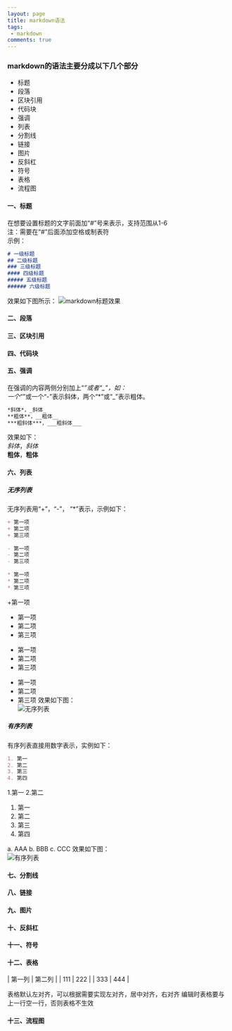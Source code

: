 ```yaml
---
layout: page
title: markdown语法
tags:
 - markdown
comments: true
---
```

### markdown的语法主要分成以下几个部分
* 标题
* 段落
* 区块引用
* 代码块
* 强调
* 列表
* 分割线
* 链接
* 图片
* 反斜杠
* 符号
* 表格
* 流程图

#### 一、标题
在想要设置标题的文字前面加“#”号来表示，支持范围从1-6
<br>
注：需要在“#”后面添加空格或制表符
<br>
示例：
```markdown
# 一级标题
## 二级标题
### 三级标题
#### 四级标题
##### 五级标题
###### 六级标题
```
效果如下图所示：
![markdown标题效果](http://perfiffer.cn/images/markdown_title.png)

#### 二、段落

#### 三、区块引用

#### 四、代码块

#### 五、强调
在强调的内容两侧分别加上“*”或者“_”，如：   
一个“*”或一个“-”表示斜体，两个“*”或“_”表示粗体。
```markdown
*斜体*，_斜体_
**粗体**，__粗体__
***粗斜体***，___粗斜体___
```
效果如下：   
*斜体*，_斜体_   
**粗体**，__粗体__

#### 六、列表
##### 无序列表
无序列表用“+”，“-”， “*”表示，示例如下：     
```markdown
+ 第一项
+ 第二项
+ 第三项   
   
- 第一项
- 第二项
- 第三项
   
* 第一项
* 第二项
* 第三项
```
+第一项
+ 第一项
+ 第二项
+ 第三项
   
- 第一项
- 第二项
- 第三项
  
* 第一项
* 第二项
* 第三项
效果如下图：  
![无序列表](http://perfiffer.cn/images/unordered_list.png)

##### 有序列表
有序列表直接用数字表示，实例如下：   
```markdown
1. 第一
2. 第二
3. 第三
4. 第四
```
1.第一
2.第二
   
1. 第一
2. 第二
3. 第三
4. 第四
   
a. AAA
b. BBB
c. CCC
效果如下图：   
![有序列表](http://perfiffer.cn/images/order_list.png)

#### 七、分割线

#### 八、链接

#### 九、图片

#### 十、反斜杠

#### 十一、符号

#### 十二、表格

| 第一列 | 第二列 |
| 111 | 222 |
| 333 | 444 |

表格默认左对齐，可以根据需要实现左对齐，居中对齐，右对齐
编辑时表格要与上一行空一行，否则表格不生效

#### 十三、流程图
